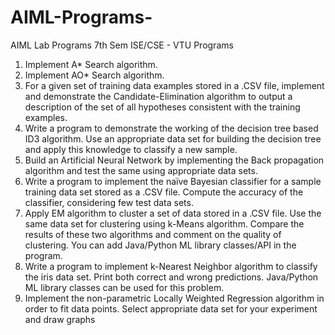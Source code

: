 # AIML-Programs-
AIML Lab Programs 7th Sem ISE/CSE - VTU
Programs
1. Implement A* Search algorithm.
2. Implement AO* Search algorithm.
3. For a given set of training data examples stored in a .CSV file, implement and 
demonstrate the Candidate-Elimination algorithm to output a description of the set of all 
hypotheses consistent with the training examples.
4. Write a program to demonstrate the working of the decision tree based ID3 algorithm. 
Use an appropriate data set for building the decision tree and apply this knowledge to
classify a new sample.
5. Build an Artificial Neural Network by implementing the Back propagation algorithm and 
test the same using appropriate data sets.
6. Write a program to implement the naïve Bayesian classifier for a sample training data 
set stored as a .CSV file. Compute the accuracy of the classifier, considering few test data 
sets.
7. Apply EM algorithm to cluster a set of data stored in a .CSV file. Use the same data set 
for clustering using k-Means algorithm. Compare the results of these two algorithms and 
comment on the quality of clustering. You can add Java/Python ML library classes/API in 
the program.
8. Write a program to implement k-Nearest Neighbor algorithm to classify the iris data 
set. Print both correct and wrong predictions. Java/Python ML library classes can be used 
for this problem.
9. Implement the non-parametric Locally Weighted Regression algorithm in order to fit 
data points. Select appropriate data set for your experiment and draw graphs
